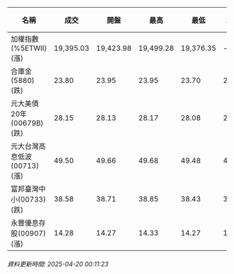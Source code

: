 | 名稱 | 成交 | 開盤 | 最高 | 最低 | 均價 | 成交金額(億) | 昨收 | 漲跌幅 | 漲跌 | 總量 | 昨量 | 振幅 |
| -------- | -------- | -------- | -------- |-------- | -------- | -------- |-------- |-------- |-------- | -------- | -------- |-------- |
|加權指數(%5ETWII) (漲)|19,395.03|19,423.98|19,499.28|19,376.35|-|1,967.14|19,338.73|0.29%|56.30|3,766,265|0|0.64%|
|合庫金(5880) (跌)|23.80|23.95|23.95|23.70|23.79|0.942|23.90|0.42%|0.10|3,957|4,695|1.05%|
|元大美債20年(00679B) (跌)|28.15|28.13|28.17|28.08|28.13|5.43|28.36|0.74%|0.21|19,291|44,628|0.32%|
|元大台灣高息低波(00713) (漲)|49.50|49.66|49.68|49.48|49.57|4.42|49.48|0.04%|0.02|8,914|15,383|0.40%|
|富邦臺灣中小(00733) (跌)|38.58|38.71|38.85|38.43|38.66|0.391|38.71|0.34%|0.13|1,011|2,083|1.08%|
|永豐優息存股(00907) (漲)|14.28|14.27|14.33|14.27|14.29|0.091|14.26|0.14%|0.02|634|1,417|0.42%|
###### 資料更新時間: 2025-04-20 00:11:23